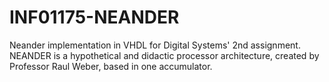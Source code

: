 # INF01175-NEANDER
Neander implementation in VHDL for Digital Systems' 2nd assignment. NEANDER is a hypothetical and didactic processor architecture, created by Professor Raul Weber, based in one accumulator.
